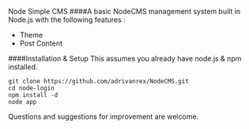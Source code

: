 Node Simple CMS
####A basic NodeCMS management system built in Node.js with the following features :

* Theme
* Post Content


####Installation & Setup
This assumes you already have node.js & npm installed.
```
git clone https://github.com/adrivanrex/NodeCMS.git
cd node-login
npm install -d
node app
```


Questions and suggestions for improvement are welcome.
